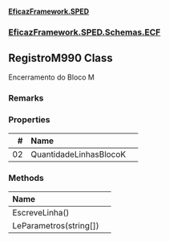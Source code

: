 #### [EficazFramework.SPED](EficazFrameworkSPED.md 'EficazFramework SPED')
### [EficazFramework.SPED.Schemas.ECF](EficazFramework.SPED.Schemas.ECF.md 'EficazFramework.SPED.Schemas.ECF')

## RegistroM990 Class

Encerramento do Bloco M

### Remarks
### Properties

| # | Name | |
| ---: | :--- | :--- |
| 02 | QuantidadeLinhasBlocoK |  |
### Methods

| Name | |
| :--- | :--- |
| EscreveLinha() |  |
| LeParametros(string[]) |  |
